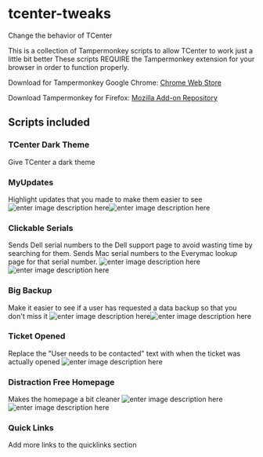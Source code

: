 
# tcenter-tweaks
Change the behavior of TCenter

This is a collection of Tampermonkey scripts to allow TCenter to work just a little bit better
These scripts REQUIRE the Tampermonkey extension for your browser in order to function properly.

Download for Tampermonkey Google Chrome: [Chrome Web Store](https://chrome.google.com/webstore/detail/tampermonkey/dhdgffkkebhmkfjojejmpbldmpobfkfo)

Download Tampermonkey for Firefox: [Mozilla Add-on Repository](https://addons.mozilla.org/en-US/firefox/addon/tampermonkey/)

## Scripts included

### TCenter Dark Theme
Give TCenter a dark theme

### MyUpdates
Highlight updates that you made to make them easier to see
![enter image description here](https://i.imgur.com/uByZGCX.png)![enter image description here](https://i.imgur.com/8s3IqQz.png)

### Clickable Serials
Sends Dell serial numbers to the Dell support page to avoid wasting time by searching for them. Sends Mac serial numbers to the Everymac lookup page for that serial number.
![enter image description here](https://i.imgur.com/yR3AOLU.png)![enter image description here](https://i.imgur.com/Zf4Vrod.png)

### Big Backup
Make it easier to see if a user has requested a data backup so that you don't miss it
![enter image description here](https://i.imgur.com/HdmQsHb.png)![enter image description here](https://i.imgur.com/QWcXjuq.png)

### Ticket Opened
Replace the "User needs to be contacted" text with when the ticket was actually opened
![enter image description here](https://i.imgur.com/QWcXjuq.png)

### Distraction Free Homepage
Makes the homepage a bit cleaner
![enter image description here](https://i.imgur.com/gswX27a.png)![enter image description here](https://i.imgur.com/nuwRv8U.png)

### Quick Links
Add more links to the quicklinks section
